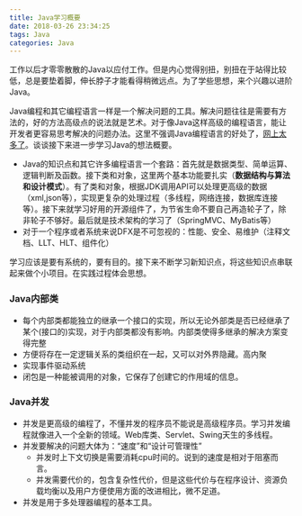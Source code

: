 ```yaml
---
title: Java学习概要
date: 2018-03-26 23:34:25
tags: Java
categories: Java
---
```


工作以后才零零散散的Java以应付工作。但是内心觉得别扭，别扭在于站得比较低，总是要垫着脚，伸长脖子才能看得稍微远点。为了学些思想，来个兴趣以进阶Java。  

Java编程和其它编程语言一样是一个解决问题的工具。解决问题往往是需要有方法的，好的方法高级点的说法就是艺术。对于像Java这样高级的编程语言，能让开发者更容易思考解决的问题办法。这里不强调Java编程语言的好处了，[网上太多了](http://www.runoob.com/java/java-intro.html)。谈谈接下来进一步学习Java的想法概要。    
- Java的知识点和其它许多编程语言一个套路：首先就是数据类型、简单运算、逻辑判断及函数。接下类和对象，这里两个基本功能要扎实（**数据结构与算法和设计模式**）。有了类和对象，根据JDK调用API可以处理更高级的数据（xml,json等），实现更复杂的处理过程（多线程，网络连接，数据库连接等）。接下来就学习好用的开源组件了，为节省生命不要自己再造轮子了，除非轮子不够好。最后就是技术架构的学习了（SpringMVC、MyBatis等）
- 对于一个程序或者系统来说DFX是不可忽视的：性能、安全、易维护（注释文档、LLT、HLT、组件化）   

学习应该是要有系统的，要有目的。接下来不断学习新知识点，将这些知识点串联起来做个小项目。在实践过程体会思想。   


### Java内部类
- 每个内部类都能独立的继承一个接口的实现，所以无论外部类是否已经继承了某个(接口的)实现，对于内部类都没有影响。内部类使得多继承的解决方案变得完整
- 方便将存在一定逻辑关系的类组织在一起，又可以对外界隐藏。高内聚
- 实现事件驱动系统
- 闭包是一种能被调用的对象，它保存了创建它的作用域的信息。

### Java并发
- 并发是更高级的编程了，不懂并发的程序员不能说是高级程序员。学习并发编程就像进入一个全新的领域。Web库类、Servlet、Swing天生的多线程。
- 并发要解决的问题大体为：“速度”和“设计可管理性”   
  - 并发时上下文切换是需要消耗cpu时间的。说到的速度是相对于阻塞而言。
  - 并发需要代价的，包含复杂性代价，但是这些代价与在程序设计、资源负载均衡以及用户方便使用方面的改进相比，微不足道。
- 并发是用于多处理器编程的基本工具。
